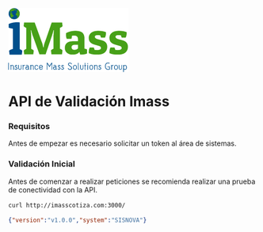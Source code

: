 ![Image of Yaktocat](logo.png)

# API de Validación Imass

### Requisitos

Antes de empezar es necesario solicitar un token al área de sistemas.

### Validación Inicial
Antes de comenzar a realizar peticiones se recomienda realizar una prueba de conectividad con la API.

```shell
curl http://imasscotiza.com:3000/
```


```json
{"version":"v1.0.0","system":"SISNOVA"}
```